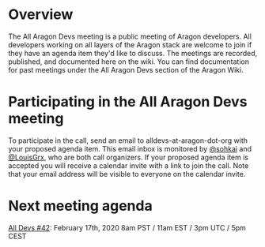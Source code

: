 # Overview

The All Aragon Devs meeting is a public meeting of Aragon developers. All developers working on all layers of the Aragon stack are welcome to join if they have an agenda item they'd like to discuss. The meetings are recorded, published, and documented here on the wiki. You can find documentation for past meetings under the All Aragon Devs section of the Aragon Wiki.

# Participating in the All Aragon Devs meeting
To participate in the call, send an email to alldevs-at-aragon-dot-org with your proposed agenda item. This email inbox is monitored by [@sohkai](https://github.com/sohkai) and [@LouisGrx](https://github.com/LouisGrx), who are both call organizers. If your proposed agenda item is accepted you will receive a calendar invite with a link to join the call. Note that your email address will be visible to everyone on the calendar invite.

# Next meeting agenda

[All Devs #42](https://hackmd.io/qLOmzURWS4CMhjZ2Zd8GGQ): February 17th, 2020 8am PST / 11am EST / 3pm UTC / 5pm CEST
